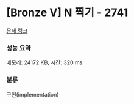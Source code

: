 # [Bronze V] N 찍기 - 2741 

[문제 링크](https://www.acmicpc.net/problem/2741) 

### 성능 요약

메모리: 24172 KB, 시간: 320 ms

### 분류

구현(implementation)

